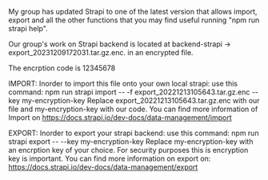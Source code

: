 My group has updated Strapi to one of the latest version that allows import, export and all the other functions that you may find useful running "npm run strapi help".


Our group's work on Strapi backend is located at backend-strapi -> export_20231209172031.tar.gz.enc. in an encrypted file. 

The encrption code is 12345678

IMPORT:
Inorder to import this file onto your own local strapi: 
use this command: npm run strapi import -- -f export_20221213105643.tar.gz.enc --key my-encryption-key
Replace export_20221213105643.tar.gz.enc with our file and my-encryption-key with our code. 
You can find more information of Import on https://docs.strapi.io/dev-docs/data-management/import 

EXPORT:
Inorder to export your strapi backend:
use this command: npm run strapi export -- --key my-encryption-key
Replace my-encryption-key with an encrption key of your choice. For security purposes this is encryption key is important. 
You can find more information on export on: https://docs.strapi.io/dev-docs/data-management/export 
